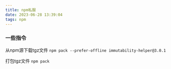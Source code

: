 ```yaml
---
title: npm私服
date: 2023-06-28 13:39:04
tags: npm
---
```


### 一些指令
从npm源下载tgz文件
`npm pack --prefer-offline immutability-helper@3.0.1`

打包tgz文件
`npm pack`

